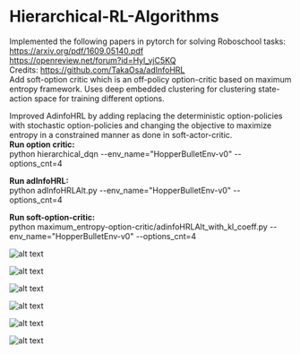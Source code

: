 # Hierarchical-RL-Algorithms

Implemented the following papers in pytorch for solving Roboschool tasks: \
https://arxiv.org/pdf/1609.05140.pdf \
https://openreview.net/forum?id=Hyl_vjC5KQ \
Credits: https://github.com/TakaOsa/adInfoHRL \
Add soft-option critic which is an off-policy option-critic based on maximum entropy framework. Uses deep embedded clustering for clustering state-action space for training different options. 

Improved AdinfoHRL by adding replacing the deterministic option-policies with stochastic option-policies and changing the objective to maximize entropy in a constrained manner as done in soft-actor-critic. \
**Run option critic:**  \
python hierarchical_dqn --env_name="HopperBulletEnv-v0" --options_cnt=4 

**Run adInfoHRL:** \
python adInfoHRLAlt.py --env_name="HopperBulletEnv-v0" --options_cnt=4 

**Run soft-option-critic:** \
python maximum_entropy-option-critic/adinfoHRLAlt_with_kl_coeff.py --env_name="HopperBulletEnv-v0" --options_cnt=4 

![alt text](https://raw.githubusercontent.com/elitalobo/Hierarchical-RL-Algorithms/blob/master/maximum_entropy-option-critic/HalfCheetahBulletEnv-v0.png)

![alt text](https://raw.githubusercontent.com/elitalobo/Hierarchical-RL-Algorithms/blob/master/maximum_entropy-option-critic/HopperBulletEnv-v0.png)

![alt text](https://raw.githubusercontent.com/elitalobo/Hierarchical-RL-Algorithms/blob/master/maximum_entropy-option-critic/Walker2DBulletEnv-v0.png)

![alt text](https://raw.githubusercontent.com/elitalobo/Hierarchical-RL-Algorithms/blob/master/maximum_entropy-option-critic/oc-HalfCheetahBulletEnv-v0.png)

![alt text](https://raw.githubusercontent.com/elitalobo/Hierarchical-RL-Algorithms/blob/master/maximum_entropy-option-critic/oc-HopperBulletEnv-v0.png)

![alt text](https://raw.githubusercontent.com/elitalobo/Hierarchical-RL-Algorithms/blob/master/maximum_entropy-option-critic/oc-Walker2DBulletEnv-v0.png)


